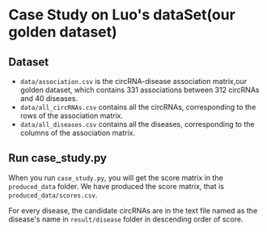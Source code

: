 # Case Study on Luo's dataSet(our golden dataset)

## Dataset
- `data/association.csv` is the circRNA-disease association matrix,our golden dataset, which contains 331 associations between 312 circRNAs and 40 diseases.
- `data/all_circRNAs.csv` contains all the circRNAs, corresponding to the rows of the association matrix.
- `data/all_diseases.csv` contains all the diseases, corresponding to the columns of the association matrix.

## Run case_study.py

When you run `case_study.py`, you will get the score matrix in the `produced_data` folder. We have produced the score matrix, that is `produced_data/scores.csv`.

For every disease, the candidate circRNAs are in the text file named as the disease's name in `result/disease` folder in descending order of score.